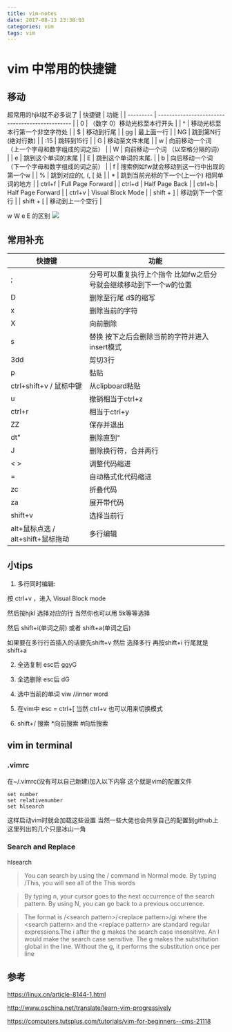 ```yaml
---
title: vim-notes
date: 2017-08-13 23:38:03
categories: vim
tags: vim
---
```

# vim 中常用的快捷键

<!--more-->

## 移动

超常用的hjkl就不必多说了
|  快捷键   |                      功能                       |
| --------- | ----------------------------------------------- |
| 0         | （数字 0）移动光标至本行开头                    |
| ^         | 移动光标至本行第一个非空字符处                  |
| $         | 移动到行尾                                      |
| gg        | 最上面一行                                      |
| NG        | 跳到第N行(绝对行数)                             |
| :15       | 跳转到15行                                      |
| G         | 移动至文件末尾                                  |
| w         | 向前移动一个词 （上一个字母和数字组成的词之后） |
| W         | 向前移动一个词 （以空格分隔的词）               |
| e         | 跳到这个单词的末尾                              |
| E         | 跳到这个单词的末尾.                             |
| b         | 向后移动一个词 （下一个字母和数字组成的词之前） |
| f         | 搜索例如fw就会移动到这一行中出现的第一个w       |
| %         | 跳到对应的(, (, [ 处                            |
| *         | 跳到当前光标的下一个(上一个) 相同单词的地方     |
| ctrl+f    | Full Page Forward                               |
| ctrl+d    | Half Page Back                                  |
| ctrl+b    | Half Page Forward                               |
| ctrl+v    | Visual Block Mode                               |
| shift + ] | 移动到下一个空行                                |
| shift + [ | 移动到上一个空行                                |


w W e E 的区别
![](http://ou7k0sem6.bkt.clouddn.com/vim-notes/1.jpg)

## 常用补充
|              快捷键               |                                功能                                |
| --------------------------------- | ------------------------------------------------------------------ |
| ;                                 | 分号可以重复执行上个指令 比如fw之后分号就会继续移动到下一个w的位置 |
| D                                 | 删除至行尾 d$的缩写                                                |
| x                                 | 删除当前的字符                                                     |
| X                                 | 向前删除                                                           |
| s                                 | 替换 按下之后会删除当前的字符并进入insert模式                      |
| 3dd                               | 剪切3行                                                            |
| p                                 | 黏贴                                                               |
| ctrl+shift+v / 鼠标中键           | 从clipboard粘贴                                                    |
| u                                 | 撤销相当于ctrl+z                                                   |
| ctrl+r                            | 相当于ctrl+y                                                       |
| ZZ                                | 保存并退出                                                         |
| dt"                               | 删除直到"                                                          |
| J                                 | 删除换行符，合并两行                                               |
| \< \>                             | 调整代码缩进                                                       |
| =                                 | 自动格式化代码缩进                                                 |
| zc                                | 折叠代码                                                           |
| za                                | 展开带代码                                                         |
| shift+v                           | 选择当前行                                                         |
| alt+鼠标点选 / alt+shift+鼠标拖动 | 多行编辑                                                           |

## 小tips
1. 多行同时编辑:

按 ctrl+v ，进入 Visual Block mode

然后按hjkl 选择对应的行 当然你也可以用 5k等等选择 

然后 shift+i(单词之前) 或者 shift+a(单词之后) 

如果要在多行行首插入的话要先shift+v 然后 选择多行 再按shift+i 行尾就是shift+a

2. 全选复制
esc后 ggyG

3. 全选删除
esc后 dG

4. 选中当前的单词
 viw    //inner word

5. 在vim中
 esc = ctrl+[ 当然 ctrl+v 也可以用来切换模式

6. shift+/ 搜索
 *向前搜索 #向后搜索

## vim in terminal

### .vimrc
在~/.vimrc(没有可以自己新建)加入以下内容
这个就是vim的配置文件
```
set number
set relativenumber
set hlsearch
```
这样启动vim时就会加载这些设置 当然一些大佬也会共享自己的配置到github上
这里列出的几个只是冰山一角

### Search and Replace
hlsearch
> You can search by using the / command in Normal mode. By typing /This, you will see all of the This words

> By typing n, your cursor goes to the next occurrence of the search pattern. By using N, you can go back to a previous occurrence.

> The format is /\<search pattern\>/\<replace pattern\>/gi where the \<search pattern> and the \<replace pattern\> are standard regular expressions.The i after the g makes the search case insensitive. An I would make the search case sensitive. The g makes the substitution global in the line. Without the g, it performs the substitution once per line

## 参考
https://linux.cn/article-8144-1.html

http://www.oschina.net/translate/learn-vim-progressively

https://computers.tutsplus.com/tutorials/vim-for-beginners--cms-21118
